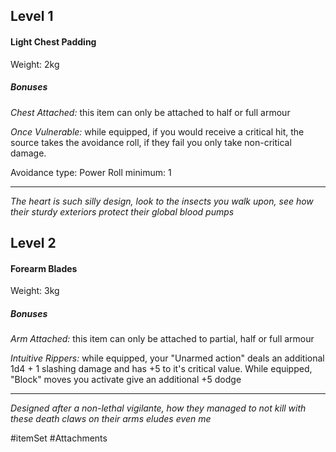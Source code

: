 ## Level 1

#### Light Chest Padding

Weight: 2kg

##### Bonuses

*Chest Attached:* this item can only be attached to half or full armour

*Once Vulnerable:* while equipped, if you would receive a critical hit, the source takes the avoidance roll, if they fail you only take non-critical damage.

Avoidance type: Power
Roll minimum: 1

---
*The heart is such silly design, look to the insects you walk upon, see how their sturdy exteriors protect their global blood pumps*

## Level 2

#### Forearm Blades

Weight: 3kg

##### Bonuses

*Arm Attached:* this item can only be attached to partial, half or full armour

*Intuitive Rippers:* while equipped, your "Unarmed action" deals an additional 1d4 + 1 slashing damage and has +5 to it's critical value. While equipped, "Block" moves you activate give an additional +5 dodge

---
*Designed after a non-lethal vigilante, how they managed to not kill with these death claws on their arms eludes even me*


#itemSet #Attachments